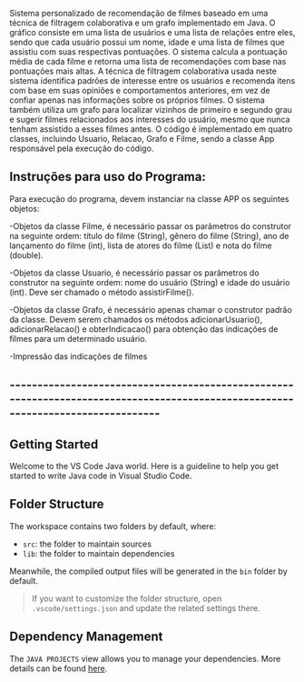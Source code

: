 Sistema personalizado de recomendação de filmes baseado em uma técnica de filtragem colaborativa e um grafo implementado em Java. O gráfico consiste em uma lista de usuários e uma lista de relações entre eles, sendo que cada usuário possui um nome, idade e uma lista de filmes que assistiu com suas respectivas pontuações. O sistema calcula a pontuação média de cada filme e retorna uma lista de recomendações com base nas pontuações mais altas. A técnica de filtragem colaborativa usada neste sistema identifica padrões de interesse entre os usuários e recomenda itens com base em suas opiniões e comportamentos anteriores, em vez de confiar apenas nas informações sobre os próprios filmes. O sistema também utiliza um grafo para localizar vizinhos de primeiro e segundo grau e sugerir filmes relacionados aos interesses do usuário, mesmo que nunca tenham assistido a esses filmes antes. O código é implementado em quatro classes, incluindo Usuario, Relacao, Grafo e Filme, sendo a classe App responsável pela execução do código. 

## Instruções para uso do Programa:

Para execução do programa, devem instanciar na classe APP os seguintes objetos:

-Objetos da classe Filme, é necessário passar os parâmetros do construtor na seguinte ordem: título do filme (String), gênero do filme (String), ano de lançamento do filme (int), lista de atores do filme (List<String>) e nota do filme (double).

-Objetos da classe Usuario, é necessário passar os parâmetros do construtor na seguinte ordem: nome do usuário (String) e idade do usuário (int). Deve ser chamado o método assistirFilme().

-Objetos da classe Grafo, é necessário apenas chamar o construtor padrão da classe. Devem serem chamados os métodos adicionarUsuario(), adicionarRelacao() e obterIndicacao() para obtenção das indicações de filmes para um determinado usuário.

-Impressão das indicações de filmes

## ---------------------------------------------------------------------------------------------------------------------------------

## Getting Started

Welcome to the VS Code Java world. Here is a guideline to help you get started to write Java code in Visual Studio Code.

## Folder Structure

The workspace contains two folders by default, where:

- `src`: the folder to maintain sources
- `lib`: the folder to maintain dependencies

Meanwhile, the compiled output files will be generated in the `bin` folder by default.

> If you want to customize the folder structure, open `.vscode/settings.json` and update the related settings there.

## Dependency Management

The `JAVA PROJECTS` view allows you to manage your dependencies. More details can be found [here](https://github.com/microsoft/vscode-java-dependency#manage-dependencies).
